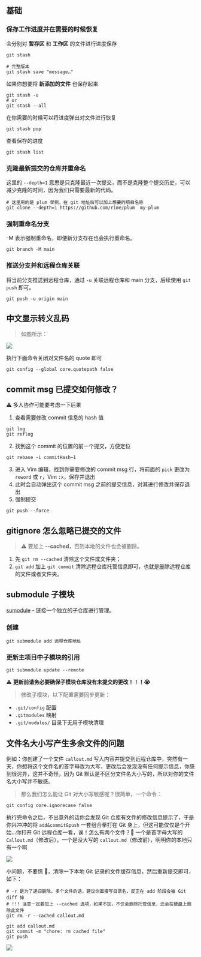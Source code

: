 ## 基础

### 保存工作进度并在需要的时候恢复

会分别对 **暂存区** 和 **工作区** 的文件进行进度保存

```shell
git stash

# 完整版本
git stash save "message…"
```

如果你想要将 **新添加的文件** 也保存起来

```shell
git stash -u
# or
git stash --all
```

在你需要的时候可以将进度弹出对文件进行恢复

```shell
git stash pop
```

查看保存的进度

```shell
git stash list
```

### 克隆最新提交的仓库并重命名

这里的 `--depth=1` 意思是只克隆最近一次提交，而不是克隆整个提交历史，可以减少克隆的时间，因为我们只需要最新的代码。

```shell
# 这里用的是 plum 举例，在 git 地址后可以加上想要的项目名称
git clone --depth=1 https://github.com/rime/plum  my-plum
```

### 强制重命名分支

-M 表示强制重命名，即便新分支存在也会执行重命名。

```shell
git branch -M main
```

### 推送分支并和远程仓库关联

将当前分支推送到远程仓库，通过 `-u` 关联远程仓库和 main 分支，后续使用 `git push` 即可。

```shell
git push -u origin main
```

## 中文显示转义乱码

> 如图所示：

![](https://cdn.jsdelivr.net/gh/fengstats/blogcdn@main/2023/Git%20%E4%B8%AD%E6%96%87%E6%98%BE%E7%A4%BA%E8%BD%AC%E4%B9%89%E4%B9%B1%E7%A0%81.png)

执行下面命令关闭对文件名的 quote 即可

```shell
git config --global core.quotepath false
```

## commit msg 已提交如何修改？

⚠️ 多人协作可能要考虑一下后果

1. 查看需要修改 commit 信息的 hash 值

```shell
git log
git reflog
```

2. 找到这个 commit 的位置的前一个提交，方便定位

```shell
git rebase -i commitHash~1
```

3. 进入 Vim 编辑，找到你需要修改的 commit msg 行，将前面的 `pick` 更改为 `reword` 或 `r`，Vim `:x`，保存并退出
4. 此时会自动弹出这个 commit msg 之前的提交信息，对其进行修改并保存退出
5. 强制提交

```shell
git push --force
```

## gitignore 怎么忽略已提交的文件

> ⚠️ 要加上 **--cached**，否则本地的文件也会被删除。

1. 先 `git rm --cached` 清除这个文件或文件夹；
2. `git add` 加上 `git commit` 清除远程仓库托管信息即可，也就是删除远程仓库的文件或者文件夹。

## submodule 子模块

[sumodule](https://git-scm.com/book/zh/v2/Git-%E5%B7%A5%E5%85%B7-%E5%AD%90%E6%A8%A1%E5%9D%97) - 链接一个独立的子仓库进行管理。

### 创建

```shell
git submodule add 远程仓库地址
```

### 更新主项目中子模块的引用

```shell
git submodule update --remote
```

⚠️ **更新前请务必要确保子模块仓库没有未提交的更改！！！😭**

> 修改子模块，以下配置需要同步更新：

- `.git/config` 配置
- `.gitmodules` 映射
- `.git/modules/` 目录下无用子模块清理

## 文件名大小写产生多余文件的问题

例如：你创建了一个文件 `callout.md` 写入内容并提交到远程仓库中，突然有一天，你想将这个文件名的首字母改为大写，更改后会发现没有任何提示信息，你感到很诧异，这并不奇怪，因为 Git 默认是不区分文件名大小写的，所以对你的文件名大小写并不敏感。

> 那么我们怎么能让 Git 对大小写敏感呢？很简单，一个命令：

```shell
git config core.ignorecase false
```

执行完命令之后，不出意外的话你会发现 Git 仓库有文件的修改信息提示了，于是你兴冲冲的将 `add&commit&push` 一套组合拳打在 Git 身上，但这可能仅仅是个开始…你打开 Git 远程仓库一看，诶！怎么有两个文件？🤨 一个是首字母大写的 `Callout.md`（修改后），一个是没大写的 `callout.md`（修改前），明明你的本地只有一个啊

![](https://cdn.jsdelivr.net/gh/fengstats/blogcdn@main/2023/Git-%E6%96%87%E4%BB%B6%E5%A4%A7%E5%B0%8F%E5%86%99%E7%9B%AE%E5%BD%95.png)

小问题，不要慌 👊，清除一下本地 Git 记录的文件缓存信息，然后重新提交即可，如下：

```shell
# -r 是为了递归删除，多个文件的话，建议你直接写目录名，反正在 add 阶段会被 Git diff 掉
# !!! 注意一定要加上 --cached 选项，如果不加，不仅会删除托管信息，还会在硬盘上删除此文件
git rm -r --cached callout.md

git add callout.md
git commit -m "chore: rm cached file"
git push
```

![](https://cdn.jsdelivr.net/gh/fengstats/blogcdn@main/2023/Git-%E6%96%87%E4%BB%B6%E5%A4%A7%E5%B0%8F%E5%86%99%E8%A7%A3%E5%86%B3%E6%B5%81%E7%A8%8B%E6%BC%94%E7%A4%BA.png)
